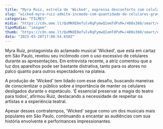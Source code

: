 ```yaml
---
title: "Myra Ruiz, estrela de 'Wicked', expressa desconforto com celulares durante apresentações"
slug: "wicked-myra-ruiz-admite-incmodo-com-quantidade-de-celulares-gravando-a-pea"
categoria: "FILMES"
midia: "https://cdn.ome.lt/QuMNXE0efulvRqFymwQIemTdPxM=/480x360/smart/extras/conteudos/omelete_THUMB_-_2025-03-28T132744.437.png"
tipoMidia: "imagem"
thumb: "https://cdn.ome.lt/QuMNXE0efulvRqFymwQIemTdPxM=/480x360/smart/extras/conteudos/omelete_THUMB_-_2025-03-28T132744.437.png"
data: "2025-03-28T17:08:54.650Z"
---
```


Myra Ruiz, protagonista do aclamado musical 'Wicked', que está em cartaz em São Paulo, revelou seu incômodo com o uso excessivo de celulares durante as apresentações. Em entrevista recente, a atriz comentou que a luz dos aparelhos pode ser bastante distrativa, tanto para os atores no palco quanto para outros espectadores na plateia. 

A produção de 'Wicked' tem lidado com esse desafio, buscando maneiras de conscientizar o público sobre a importância de manter os celulares desligados durante o espetáculo. 'É essencial preservar a magia do teatro para todos', afirmou Ruiz, destacando a necessidade de respeitar os artistas e a experiência teatral. 

Apesar desses contratempos, 'Wicked' segue como um dos musicais mais populares em São Paulo, continuando a encantar as audiências com sua história envolvente e performances impressionantes.